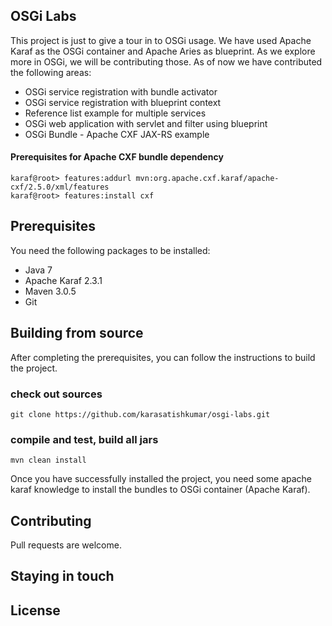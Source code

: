 ## OSGi Labs
This project is just to give a tour in to OSGi usage. We have used Apache Karaf
as the OSGi container and Apache Aries as blueprint. As we explore more in OSGi,
we will be contributing those. As of now we have contributed the following areas:
* OSGi service registration with bundle activator
* OSGi service registration with blueprint context
* Reference list example for multiple services
* OSGi web application  with servlet and filter using blueprint
* OSGi Bundle - Apache CXF JAX-RS example

#### Prerequisites for Apache CXF bundle dependency
	karaf@root> features:addurl mvn:org.apache.cxf.karaf/apache-cxf/2.5.0/xml/features
	karaf@root> features:install cxf

## Prerequisites
You need the following packages to be installed:
* Java 7
* Apache Karaf 2.3.1
* Maven 3.0.5
* Git

## Building from source
After completing the prerequisites, you can follow the instructions to build the project.

### check out sources

	git clone https://github.com/karasatishkumar/osgi-labs.git

### compile and test, build all jars

	mvn clean install

Once you have successfully installed the project, you need some apache karaf knowledge to install the bundles to OSGi container (Apache Karaf).

## Contributing
Pull requests are welcome.

## Staying in touch

## License

